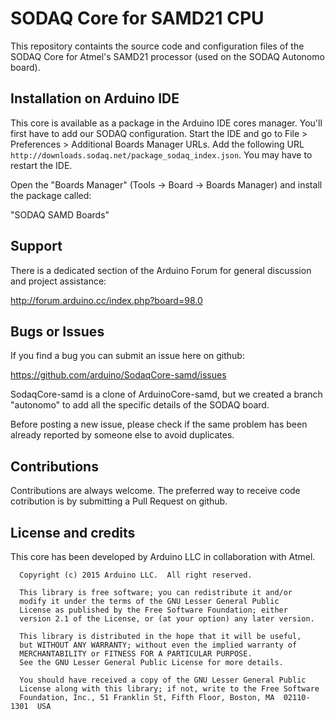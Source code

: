 # SODAQ Core for SAMD21 CPU

This repository containts the source code and configuration files of the SODAQ Core
for Atmel's SAMD21 processor (used on the SODAQ Autonomo board).

## Installation on Arduino IDE

This core is available as a package in the Arduino IDE cores manager.
You'll first have to add our SODAQ configuration.  Start the IDE and go to
File > Preferences > Additional Boards Manager URLs.  Add the following URL
`http://downloads.sodaq.net/package_sodaq_index.json`.  You may have to restart
the IDE.

Open the "Boards Manager" (Tools -> Board -> Boards Manager) and install the
package called:

"SODAQ SAMD Boards"

## Support

There is a dedicated section of the Arduino Forum for general discussion and project assistance:

http://forum.arduino.cc/index.php?board=98.0

## Bugs or Issues

If you find a bug you can submit an issue here on github:

https://github.com/arduino/SodaqCore-samd/issues

SodaqCore-samd is a clone of ArduinoCore-samd, but we created a branch "autonomo"
to add all the specific details of the SODAQ board.

Before posting a new issue, please check if the same problem has been already reported by someone else
to avoid duplicates.

## Contributions

Contributions are always welcome. The preferred way to receive code cotribution is by submitting a 
Pull Request on github.

## License and credits

This core has been developed by Arduino LLC in collaboration with Atmel.

```
  Copyright (c) 2015 Arduino LLC.  All right reserved.

  This library is free software; you can redistribute it and/or
  modify it under the terms of the GNU Lesser General Public
  License as published by the Free Software Foundation; either
  version 2.1 of the License, or (at your option) any later version.

  This library is distributed in the hope that it will be useful,
  but WITHOUT ANY WARRANTY; without even the implied warranty of
  MERCHANTABILITY or FITNESS FOR A PARTICULAR PURPOSE.
  See the GNU Lesser General Public License for more details.

  You should have received a copy of the GNU Lesser General Public
  License along with this library; if not, write to the Free Software
  Foundation, Inc., 51 Franklin St, Fifth Floor, Boston, MA  02110-1301  USA
```
